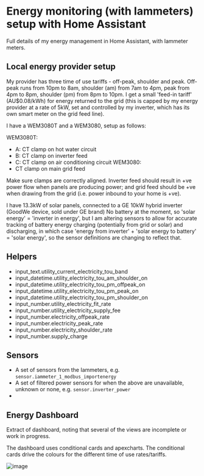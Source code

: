 # Energy monitoring (with Iammeters) setup with Home Assistant

Full details of my energy management in Home Assistant, with Iammeter meters.

## Local energy provider setup

My provider has three time of use tariffs - off-peak, shoulder and peak. Off-peak runs from 10pm to 8am, shoulder (am) from 7am to 4pm, peak from 4pm to 8pm, shoulder (pm) from 8pm to 10pm. I get a small 'feed-in tariff' (AU$0.08/kWh) for energy returned to the grid (this is capped by my energy provider at a rate of 5kW, set and controlled by my inverter, which has its own smart meter on the grid feed line).

I have a WEM3080T and a WEM3080, setup as follows:

WEM3080T:
- A: CT clamp on hot water circuit
- B: CT clamp on inverter feed
- C: CT clamp on air conditioning circuit
WEM3080:
- CT clamp on main grid feed

Make sure clamps are correctly aligned. Inverter feed should result in +ve power flow when panels are producing power; and grid feed should be +ve when drawing from the grid (i.e. power inbound to your home is +ve).

I have 13.3kW of solar panels, connected to a GE 10kW hybrid inverter (GoodWe device, sold under GE brand)
No battery at the moment, so 'solar energy' = 'inverter in energy', but I am altering sensors to allow for accurate tracking of battery energy charging (potentially from grid or solar) and discharging, in which case 'energy from inverter' + 'solar energy to battery' = 'solar energy', so the sensor definitions are changing to reflect that.

## Helpers

- input_text.utility_current_electricity_tou_band
- input_datetime.utility_electricity_tou_am_shoulder_on
- input_datetime.utility_electricity_tou_pm_offpeak_on
- input_datetime.utility_electricity_tou_pm_peak_on
- input_datetime.utility_electricity_tou_pm_shoulder_on
- input_number.utility_electricity_fit_rate
- input_number.utility_electricity_supply_fee
- input_number.electricity_offpeak_rate
- input_number.electricity_peak_rate
- input_number.electricity_shoulder_rate
- input_number.supply_charge

## Sensors

- A set of sensors from the Iammeters, e.g. ```sensor.iammeter_1_modbus_importenergy```
- A set of filtered power sensors for when the above are unavailable, unknown or none, e.g. ```sensor.inverter_power```
- 

## Energy Dashboard

Extract of dashboard, noting that several of the views are incomplete or work in progress.

The dashboard uses conditional cards and apexcharts. The conditional cards drive the colours for the different time of use rates/tariffs.

![image](https://user-images.githubusercontent.com/8214128/217789249-0c899624-baef-44b6-8d44-9b9f574c7bac.png)
